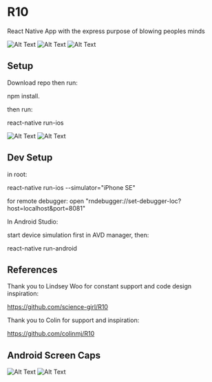 # R10

React Native App with the express purpose of blowing peoples minds

![Alt Text](https://github.com/NCMoseley/R10/blob/master/js/assets/images/AboutScreen.gif)
![Alt Text](https://github.com/NCMoseley/R10/blob/master/js/assets/images/Schedule.gif)
![Alt Text](https://github.com/NCMoseley/R10/blob/master/js/assets/images/Session.gif)

## Setup

Download repo then run:

npm install.

then run:

react-native run-ios

![Alt Text](https://github.com/NCMoseley/R10/blob/master/js/assets/images/Session2.gif)
![Alt Text](https://github.com/NCMoseley/R10/blob/master/js/assets/images/Faves.gif)

## Dev Setup

in root:

react-native run-ios --simulator="iPhone SE"

for remote debugger:
open "rndebugger://set-debugger-loc?host=localhost&port=8081"

In Android Studio:

start device simulation first in AVD manager, then:

react-native run-android

## References

Thank you to Lindsey Woo for constant support and code design inspiration:

https://github.com/science-girl/R10

Thank you to Colin for support and inspiration:

https://github.com/colinmj/R10

## Android Screen Caps

![Alt Text](https://github.com/NCMoseley/R10/blob/master/js/assets/images/Androidschedule.gif)
![Alt Text](https://github.com/NCMoseley/R10/blob/master/js/assets/images/Androidfaves.gif)
